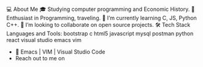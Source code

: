 💻 About Me
🎓   Studying computer programming and Economic History.
🌱   Enthusiast in Programming, traveling.
🌱 I’m currently learning C, JS, Python C++.
👯 I’m looking to collaborate on open source projects.
🛠 Tech Stack
Languages and Tools:
bootstrap c html5 javascript mysql postman python react visual studio emacs vim


- 🔧   Emacs | VIM | Visual Studio Code
- Reach out to me on 
